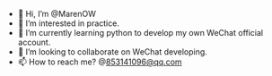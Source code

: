 - 👋 Hi, I’m @MarenOW
- 👀 I’m interested in practice.
- 🌱 I’m currently learning python to develop my own WeChat official account.
- 💞️ I’m looking to collaborate on WeChat developing.
- 📫 How to reach me? @853141096@qq.com

<!---
MarenOW/MarenOW is a ✨ special ✨ repository because its `README.md` (this file) appears on your GitHub profile.
You can click the Preview link to take a look at your changes.
--->
